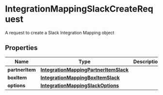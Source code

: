 

# IntegrationMappingSlackCreateRequest

A request to create a Slack Integration Mapping object

## Properties

| Name | Type | Description | Notes |
|------------ | ------------- | ------------- | -------------|
|**partnerItem** | [**IntegrationMappingPartnerItemSlack**](IntegrationMappingPartnerItemSlack.md) |  |  |
|**boxItem** | [**IntegrationMappingBoxItemSlack**](IntegrationMappingBoxItemSlack.md) |  |  |
|**options** | [**IntegrationMappingSlackOptions**](IntegrationMappingSlackOptions.md) |  |  [optional] |



